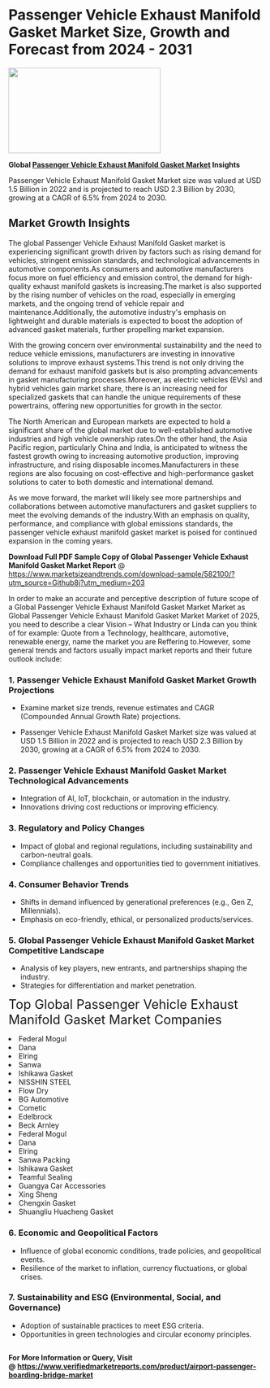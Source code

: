 <H1>Passenger Vehicle Exhaust Manifold Gasket Market Size, Growth and Forecast from 2024 - 2031</H1><img class="aligncenter size-medium wp-image-584254" src="https://thirdeyenews.in/wp-content/uploads/2024/09/Global-Market-Research-300x168.jpeg" alt="" width="300" height="168" /><p><strong>Global&nbsp;<a href="https://www.marketsizeandtrends.com/download-sample/582100/?utm_source=Github8j?utm_medium=203">Passenger Vehicle Exhaust Manifold Gasket Market</a> Insights</strong></p><p>Passenger Vehicle Exhaust Manifold Gasket Market size was valued at USD 1.5 Billion in 2022 and is projected to reach USD 2.3 Billion by 2030, growing at a CAGR of 6.5% from 2024 to 2030.</p><p><h2>Market Growth Insights</h2> <p>The global Passenger Vehicle Exhaust Manifold Gasket market is experiencing significant growth driven by factors such as rising demand for vehicles, stringent emission standards, and technological advancements in automotive components.As consumers and automotive manufacturers focus more on fuel efficiency and emission control, the demand for high-quality exhaust manifold gaskets is increasing.The market is also supported by the rising number of vehicles on the road, especially in emerging markets, and the ongoing trend of vehicle repair and maintenance.Additionally, the automotive industry's emphasis on lightweight and durable materials is expected to boost the adoption of advanced gasket materials, further propelling market expansion.</p> <p>With the growing concern over environmental sustainability and the need to reduce vehicle emissions, manufacturers are investing in innovative solutions to improve exhaust systems.This trend is not only driving the demand for exhaust manifold gaskets but is also prompting advancements in gasket manufacturing processes.Moreover, as electric vehicles (EVs) and hybrid vehicles gain market share, there is an increasing need for specialized gaskets that can handle the unique requirements of these powertrains, offering new opportunities for growth in the sector.</p> <p>The North American and European markets are expected to hold a significant share of the global market due to well-established automotive industries and high vehicle ownership rates.On the other hand, the Asia Pacific region, particularly China and India, is anticipated to witness the fastest growth owing to increasing automotive production, improving infrastructure, and rising disposable incomes.Manufacturers in these regions are also focusing on cost-effective and high-performance gasket solutions to cater to both domestic and international demand.</p> <p>As we move forward, the market will likely see more partnerships and collaborations between automotive manufacturers and gasket suppliers to meet the evolving demands of the industry.With an emphasis on quality, performance, and compliance with global emissions standards, the passenger vehicle exhaust manifold gasket market is poised for continued expansion in the coming years.</p> <p><span class=""><strong>Download Full PDF Sample Copy of Global Passenger Vehicle Exhaust Manifold Gasket Market Report</strong> @ <a href="https://www.marketsizeandtrends.com/download-sample/582100/?utm_source=Github8j?utm_medium=203" target="_blank">https://www.marketsizeandtrends.com/download-sample/582100/?utm_source=Github8j?utm_medium=203</a></span></p><p>In order to make an accurate and perceptive description of future scope of a Global&nbsp;Passenger Vehicle Exhaust Manifold Gasket Market Market as Global&nbsp;Passenger Vehicle Exhaust Manifold Gasket Market Market of 2025, you need to describe a clear Vision &ndash; What Industry or Linda can you think of for example: Quote from a Technology, healthcare, automotive, renewable energy, name the market you are Reffering to.However, some general trends and factors usually impact market reports and their future outlook include:</p><h3>1.&nbsp;<strong>Passenger Vehicle Exhaust Manifold Gasket Market Growth Projections</strong></h3><ul><li>Examine market size trends, revenue estimates and CAGR (Compounded Annual Growth Rate) projections.</li><li><p>Passenger Vehicle Exhaust Manifold Gasket Market size was valued at USD 1.5 Billion in 2022 and is projected to reach USD 2.3 Billion by 2030, growing at a CAGR of 6.5% from 2024 to 2030.</p></li></ul><h3>2.&nbsp;<strong>Passenger Vehicle Exhaust Manifold Gasket Market Technological Advancements</strong></h3><ul><li>Integration of AI, IoT, blockchain, or automation in the industry.</li><li>Innovations driving cost reductions or improving efficiency.</li></ul><h3>3.&nbsp;<strong>Regulatory and Policy Changes</strong></h3><ul><li>Impact of global and regional regulations, including sustainability and carbon-neutral goals.</li><li>Compliance challenges and opportunities tied to government initiatives.</li></ul><h3>4.&nbsp;<strong>Consumer Behavior Trends</strong></h3><ul><li>Shifts in demand influenced by generational preferences (e.g., Gen Z, Millennials).</li><li>Emphasis on eco-friendly, ethical, or personalized products/services.</li></ul><h3>5.&nbsp;<strong>Global Passenger Vehicle Exhaust Manifold Gasket Market Competitive Landscape</strong></h3><ul><li>Analysis of key players, new entrants, and partnerships shaping the industry.</li><li>Strategies for differentiation and market penetration.</li></ul><p data-pm-slice="1 1 []"><span style="color: inherit; font-family: inherit; font-size: 25px;">Top Global Passenger Vehicle Exhaust Manifold Gasket Market Companies</span></p><div class="" data-test-id=""><p><li>Federal Mogul</li><li> Dana</li><li> Elring</li><li> Sanwa</li><li> Ishikawa Gasket</li><li> NISSHIN STEEL</li><li> Flow Dry</li><li> BG Automotive</li><li> Cometic</li><li> Edelbrock</li><li> Beck Arnley</li><li> Federal Mogul</li><li> Dana</li><li> Elring</li><li> Sanwa Packing</li><li> Ishikawa Gasket</li><li> Teamful Sealing</li><li> Guangya Car Accessories</li><li> Xing Sheng</li><li> Chengxin Gasket</li><li> Shuangliu Huacheng Gasket</li></p></div><h3>6.&nbsp;<strong>Economic and Geopolitical Factors</strong></h3><ul><li>Influence of global economic conditions, trade policies, and geopolitical events.</li><li>Resilience of the market to inflation, currency fluctuations, or global crises.</li></ul><h3>7.&nbsp;<strong>Sustainability and ESG (Environmental, Social, and Governance)</strong></h3><ul><li>Adoption of sustainable practices to meet ESG criteria.</li><li>Opportunities in green technologies and circular economy principles.</li></ul><h2><strong style="font-size: 14px;">For More Information or Query, Visit @&nbsp;</strong><a style="background-color: #ffffff; font-size: 14px;" href="https://www.marketsizeandtrends.com/report/passenger-vehicle-exhaust-manifold-gasket-market/" target="_blank">https://www.verifiedmarketreports.com/product/airport-passenger-boarding-bridge-market</a></h2>